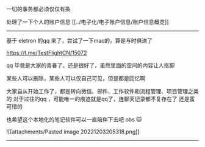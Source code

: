 
一切的事务都必须仅仅有条

处理了一下个人的账户信息 [[../电子化/电子账户信息/账户信息概览]]

---

基于 eletron 的qq 来了，尝试了一下mac的，算是与时俱进了

https://t.me/TestFlightCN/15072

qq 毕竟是大家的青春了，还是很好了，虽然里面的空间的内容让人抠脚

某些人可以删除，某些人可以仅自己可见，但是都是回忆啊

大家自从开始工作了，都是转向微信、邮件、工作软件和流程管理、项目管理之类的
对于过往的qq ，可能唯一的痕迹就是qq了，连聊天记录都不复存在了
还是蛮可惜的

也希望这个本地化的笔记软件可以一直陪伴下去吧 obs 🐱

![[attachments/Pasted image 20221203205318.png]]

---


